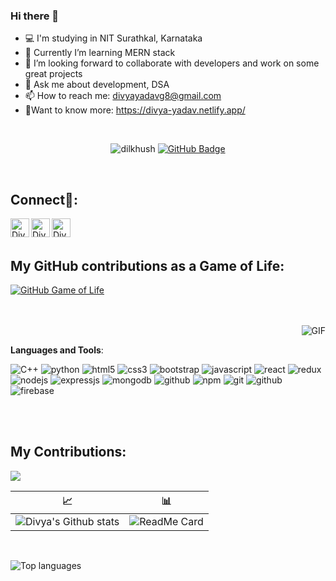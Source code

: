### Hi there 👋

- 💻 I'm studying in NIT Surathkal, Karnataka 
- 🌱 Currently I’m learning MERN stack
- 👯 I’m looking forward to collaborate with developers and work on some great projects
- 💬 Ask me about development, DSA 
- 📫 How to reach me: divyayadavg8@gmail.com 
- 🎇Want to know more: https://divya-yadav.netlify.app/

<!-- ⚡ Fun fact:  The first computer “bug” was an actual real-life bug 😁 -->
<br/>

<p align="center"> <img src="https://komarev.com/ghpvc/?username=divya-yadv&color=green&label=Profile%20views&color=0e75b6&style=flat" alt="dilkhush" />
<a href="https://github.com/divya-yadv?tab=followers"><img src="https://img.shields.io/github/followers/divya-yadv?label=Followers&style=social" alt="GitHub Badge"></a>
</p>
<br/>

## Connect🎎:
<a href="https://www.linkedin.com/in/divya-yadav-529b5a213/">
<img align="left" alt="Divya yadav LinkdeIN" width="30px" src="https://cdn.jsdelivr.net/npm/simple-icons@v3/icons/linkedin.svg" />
</a>
<a href="https://t.me/Diyadav">
<img align="left" alt="Divya Yadav Telegram" width="30px" src="https://cdn.jsdelivr.net/npm/simple-icons@v3/icons/telegram.svg" />
</a>
<a href="https://www.instagram.com/_demi_meower_/">
<img align="left" alt="Divya Yadav Instagram" width="30px" src="https://cdn.jsdelivr.net/npm/simple-icons@v3/icons/instagram.svg" />
</a>
<br/>
<br/>

## My GitHub contributions as a Game of Life:

[![GitHub Game of Life](https://github4life.herokuapp.com/divya-yadv.gif?z=6)](https://github4life.herokuapp.com/divya-yadv)

<br/>
<br/>


<img align="right" alt="GIF" src="https://media.giphy.com/media/3oriNVxzbi9TWCFZF6/giphy.gif" />


<br/>


**Languages and Tools**:

<p>
<img src="https://img.shields.io/badge/c++-%2300599C.svg?style=for-the-badge&logo=c%2B%2B&logoColor=white" alt="C++"/>
<img src="https://img.shields.io/badge/python-3670A0?style=for-the-badge&logo=python&logoColor=ffdd54" alt="python"/>
<img src="https://img.shields.io/badge/html5-%23E34F26.svg?style=for-the-badge&logo=html5&logoColor=white" alt="html5"/>
<img src="https://img.shields.io/badge/CSS3-1572B6?style=for-the-badge&logo=css3&logoColor=white" alt="css3"/>
<img src="https://img.shields.io/badge/Bootstrap-563D7C?style=for-the-badge&logo=bootstrap&logoColor=white" alt="bootstrap"/>
<img src="https://img.shields.io/badge/JavaScript-323330?style=for-the-badge&logo=javascript&logoColor=F7DF1E" alt="javascript"/>
<img src="https://img.shields.io/badge/react-%2320232a.svg?style=for-the-badge&logo=react&logoColor=%2361DAFB" alt="react"/>
<img src="https://img.shields.io/badge/redux-%23593d88.svg?style=for-the-badge&logo=redux&logoColor=white" alt="redux"/>
<img src="https://img.shields.io/badge/Node.js-339933?style=for-the-badge&logo=nodedotjs&logoColor=white" alt="nodejs" />
<img src="https://img.shields.io/badge/Express.js-000000?style=for-the-badge&logo=express&logoColor=white" alt="expressjs"/>
<img src="https://img.shields.io/badge/MongoDB-4EA94B?style=for-the-badge&logo=mongodb&logoColor=white" alt="mongodb"/>
<img src="https://img.shields.io/badge/mysql-%2300f.svg?style=for-the-badge&logo=mysql&logoColor=white" alt="github"/>
<img src="https://img.shields.io/badge/npm-CB3837?style=for-the-badge&logo=npm&logoColor=white" alt="npm"/>
<img src="https://img.shields.io/badge/Git-f44d27?style=for-the-badge&logo=git&logoColor=white" alt="git"/>
<img src="https://img.shields.io/badge/GitHub-100000?style=for-the-badge&logo=github&logoColor=white" alt="github"/>
<img src="https://img.shields.io/badge/Firebase-039BE5?style=for-the-badge&logo=Firebase&logoColor=white" alt="firebase"/>

</p>

<br/>
<br/>

## My Contributions:


  <img src="https://activity-graph.herokuapp.com/graph?username=divya-yadv&theme=dracula&bg_color=00000000&color=878787&line=4c8ed9&point=00000000&area=true&hide_border=true">
  <br/>
  
   📈                      |          📊
:-------------------------:|:-------------------------:
![Divya's Github stats](https://github-readme-stats.vercel.app/api?username=divya-yadv&theme=tokyonight) | ![ReadMe Card](https://github-readme-streak-stats.herokuapp.com/?user=divya-yadv&theme=tokyonight&ring=DD2727&fire=DD2727)

<br/>

![Top languages](https://github-readme-stats.vercel.app/api/top-langs/?username=divya-yadv&langs_count=8&theme=tokyonight)
<br/>





